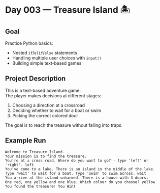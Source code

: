 # Day 003 — Treasure Island 🏝️

## Goal
Practice Python basics:
- Nested `if`/`elif`/`else` statements  
- Handling multiple user choices with `input()`  
- Building simple text-based games  

## Project Description
This is a text-based adventure game.  
The player makes decisions at different stages:  
1. Choosing a direction at a crossroad  
2. Deciding whether to wait for a boat or swim  
3. Picking the correct colored door  

The goal is to reach the treasure without falling into traps.

## Example Run
```text
Welcome to Treasure Island.  
Your mission is to find the treasure.  
You're at a cross road. Where do you want to go? - type 'left' or 'right'. left  
You've come to a lake. There is an island in the middle of the lake.  
Type 'wait' to wait for a boat. Type 'swim' to swim across. wait  
You arrive at the island unharmed. There is a house with 3 doors.  
One red, one yellow and one blue. Which colour do you choose? yellow  
You found the treasure! You Win!

